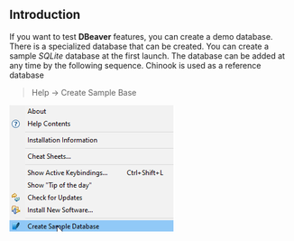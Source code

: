 ## Introduction

If you want to test **DBeaver** features, you can create a demo database. There is a specialized database that can be created. You can create a sample *SQLite* database at the first launch. The database can be added at any time by the following sequence. Chinook is used as a reference database
> Help -> Create Sample Base

![](images/help_menu.png)
